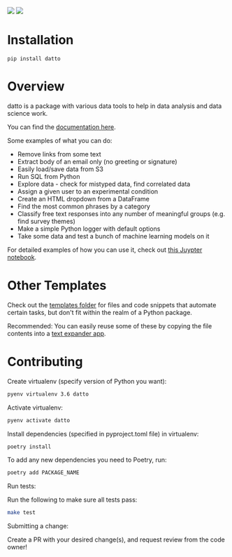 [![](https://api.travis-ci.com/kristiewirth/datto.svg?branch=master)](https://travis-ci.com/github/kristiewirth/datto)
[![](https://readthedocs.org/projects/datto/badge/)](https://datto.readthedocs.io/en/latest/)

# Installation

`pip install datto`

# Overview

datto is a package with various data tools to help in data analysis and data science work.

You can find the [documentation here](https://datto.readthedocs.io/en/latest/).

Some examples of what you can do:

- Remove links from some text
- Extract body of an email only (no greeting or signature)
- Easily load/save data from S3
- Run SQL from Python
- Explore data - check for mistyped data, find correlated data
- Assign a given user to an experimental condition
- Create an HTML dropdown from a DataFrame
- Find the most common phrases by a category
- Classify free text responses into any number of meaningful groups (e.g. find survey themes)
- Make a simple Python logger with default options
- Take some data and test a bunch of machine learning models on it

For detailed examples of how you can use it, check out [this Juypter notebook](datto_examples.ipynb).

# Other Templates

Check out the [templates folder](templates) for files and code snippets that automate certain tasks, but don't fit within the realm of a Python package.

Recommended: You can easily reuse some of these by copying the file contents into a [text expander app](https://zapier.com/blog/text-expander-how-to/).

# Contributing

Create virtualenv (specify version of Python you want):

```bash
pyenv virtualenv 3.6 datto
```

Activate virtualenv:

```bash
pyenv activate datto
```

Install dependencies (specified in pyproject.toml file) in virtualenv:

```bash
poetry install
```

To add any new dependencies you need to Poetry, run:

```bash
poetry add PACKAGE_NAME
```

Run tests:

Run the following to make sure all tests pass:

```bash
make test
```

Submitting a change:

Create a PR with your desired change(s), and request review from the code owner!
